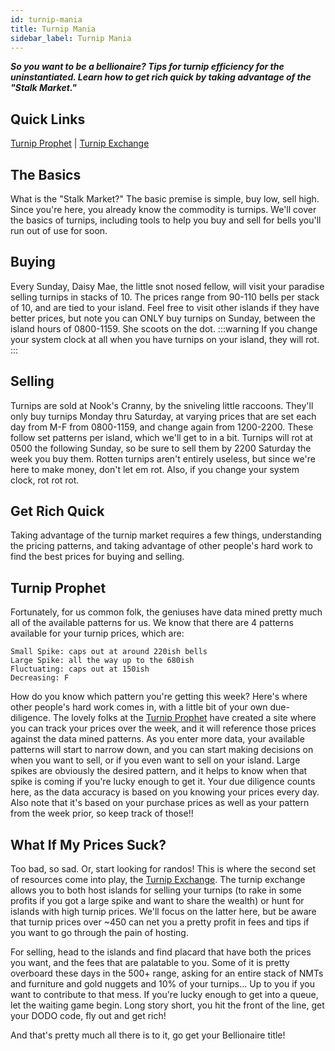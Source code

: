 ```yaml
---
id: turnip-mania
title: Turnip Mania
sidebar_label: Turnip Mania
---
```


**_So you want to be a bellionaire? Tips for turnip efficiency for the uninstantiated. Learn how to get rich quick by taking advantage of the "Stalk Market."_**

## Quick Links

<a href="https://turnipprophet.io" target="_blank">Turnip Prophet</a> | <a href="https://turnip.exchange" target="_blank">Turnip Exchange</a>

## The Basics

What is the "Stalk Market?" The basic premise is simple, buy low, sell high. Since you're here, you already know the commodity is turnips. We'll cover the basics of turnips, including tools to help you buy and sell for bells you'll run out of use for soon.

## Buying

Every Sunday, Daisy Mae, the little snot nosed fellow, will visit your paradise selling turnips in stacks of 10. The prices range from 90-110 bells per stack of 10, and are tied to your island. Feel free to visit other islands if they have better prices, but note you can ONLY buy turnips on Sunday, between the island hours of 0800-1159. She scoots on the dot.
:::warning
If you change your system clock at all when you have turnips on your island, they will rot.
:::

## Selling

Turnips are sold at Nook's Cranny, by the sniveling little raccoons. They'll only buy turnips Monday thru Saturday, at varying prices that are set each day from M-F from 0800-1159, and change again from 1200-2200. These follow set patterns per island, which we'll get to in a bit. Turnips will rot at 0500 the following Sunday, so be sure to sell them by 2200 Saturday the week you buy them. Rotten turnips aren't entirely useless, but since we're here to make money, don't let em rot. Also, if you change your system clock, rot rot rot.

## Get Rich Quick

Taking advantage of the turnip market requires a few things, understanding the pricing patterns, and taking advantage of other people's hard work to find the best prices for buying and selling.

## Turnip Prophet

Fortunately, for us common folk, the geniuses have data mined pretty much all of the available patterns for us. We know that there are 4 patterns available for your turnip prices, which are:

```
Small Spike: caps out at around 220ish bells
Large Spike: all the way up to the 680ish
Fluctuating: caps out at 150ish
Decreasing: F
```

How do you know which pattern you're getting this week? Here's where other people's hard work comes in, with a little bit of your own due-diligence. The lovely folks at the <a href="https://turnipprophet.io" target="_blank">Turnip Prophet</a> have created a site where you can track your prices over the week, and it will reference those prices against the data mined patterns. As you enter more data, your available patterns will start to narrow down, and you can start making decisions on when you want to sell, or if you even want to sell on your island. Large spikes are obviously the desired pattern, and it helps to know when that spike is coming if you're lucky enough to get it. Your due diligence counts here, as the data accuracy is based on you knowing your prices every day. Also note that it's based on your purchase prices as well as your pattern from the week prior, so keep track of those!!

## What If My Prices Suck?

Too bad, so sad. Or, start looking for randos! This is where the second set of resources come into play, the <a href="https://turnip.exchange" target="_blank">Turnip Exchange</a>. The turnip exchange allows you to both host islands for selling your turnips (to rake in some profits if you got a large spike and want to share the wealth) or hunt for islands with high turnip prices. We'll focus on the latter here, but be aware that turnip prices over ~450 can net you a pretty profit in fees and tips if you want to go through the pain of hosting.

For selling, head to the islands and find placard that have both the prices you want, and the fees that are palatable to you. Some of it is pretty overboard these days in the 500+ range, asking for an entire stack of NMTs and furniture and gold nuggets and 10% of your turnips... Up to you if you want to contribute to that mess. If you're lucky enough to get into a queue, let the waiting game begin. Long story short, you hit the front of the line, get your DODO code, fly out and get rich!

And that's pretty much all there is to it, go get your Bellionaire title!
